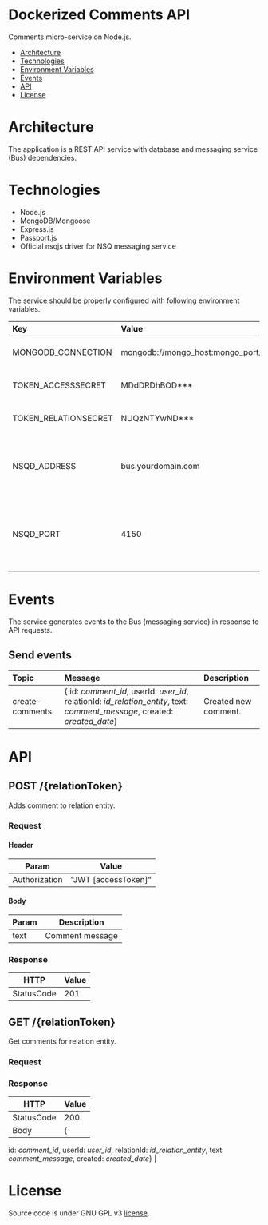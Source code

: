 # Dockerized Comments API
Comments micro-service on Node.js.

* [Architecture](#architecture)
* [Technologies](#technologies)
* [Environment Variables](#environment-variables)
* [Events](#events)
* [API](#api)
* [License](#license)

# Architecture
The application is a REST API service with database and messaging service (Bus) dependencies.

# Technologies
* Node.js
* MongoDB/Mongoose
* Express.js
* Passport.js
* Official nsqjs driver for NSQ messaging service

# Environment Variables
The service should be properly configured with following environment variables.

Key | Value | Description
:-- | :-- | :-- 
MONGODB_CONNECTION | mongodb://mongo_host:mongo_port/auth | MongoDB connection string.
TOKEN_ACCESSSECRET | MDdDRDhBOD*** | Access token secret.
TOKEN_RELATIONSECRET | NUQzNTYwND*** | Refresh token secret.
NSQD_ADDRESS | bus.yourdomain.com | A hostname or an IP address of the NSQD running instance.
NSQD_PORT | 4150 | A TCP port number of the NSQD running instance to publish events.

# Events
The service generates events to the Bus (messaging service) in response to API requests.

## Send events

Topic | Message | Description
:-- | :-- | :--
create-comments | { id: *comment_id*, userId: *user_id*, relationId: *id_relation_entity*, text: *comment_message*, created: *created_date*} | Created new comment.

# API
## POST /{relationToken}
Adds comment to relation entity.

### Request
#### Header
| Param   | Value |
|----------|-------------|
| Authorization     | "JWT [accessToken]" |
#### Body
| Param    | Description |
|----------|-------------|
| text    | Comment message       |

### Response
| HTTP       |      Value                                                         |
|------------|--------------------------------------------------------------------|
| StatusCode | 201                                                                |

## GET /{relationToken}
Get comments for relation entity.

### Request
### Response
| HTTP       |      Value                                                         |
|------------|--------------------------------------------------------------------|
| StatusCode  | 200                                                               |
| Body        | { 
id: *comment_id*, 
userId: *user_id*, 
relationId: *id_relation_entity*, 
text: *comment_message*, 
created: *created_date*} |



# License
Source code is under GNU GPL v3 [license](LICENSE).
